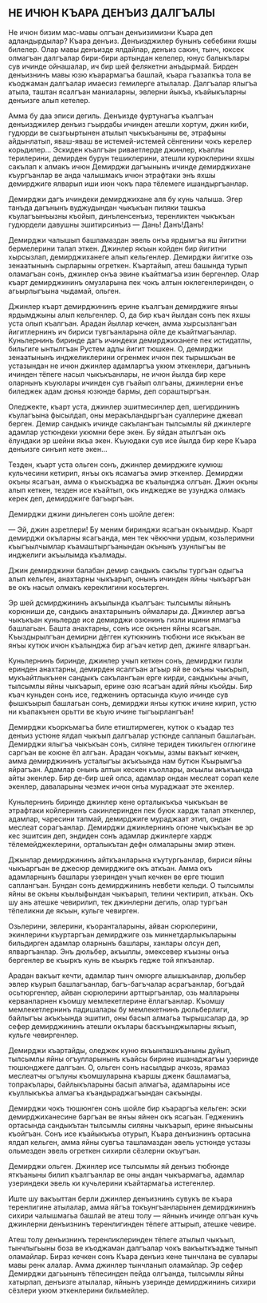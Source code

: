 ## НЕ ИЧЮН КЪАРА ДЕНЪИЗ ДАЛГЪАЛЫ

Не ичюн бизим мас-мавы олгъан денъизимизни Къара деп адландырдылар?
Къара денъиз.
Денъизджилер бунынъ себебини яхшы билелер.
Олар мавы денъизде ялдайлар, денъиз сакин, тынч, юксек олмагъан далгъалар бири-бири артындан келелер, юнус балыкълары сув ичинде ойнашалар, ич бир шей фелякетни анъдырмай.
Бирден денъизнинъ мавы юзю къарармагъа башлай, къара гъазапкъа тола ве къоджаман далгъалар имаесиз гемилерге атылалар.
Далгъалар ялыгъа атыла, таштан ясалгъан маниаларны, эвлерни йыкъа, къайыкъларны денъизге алып кетелер.
Амма бу даа эписи дегиль.
Денъизде фуртунагъа къалгъан денъизджилер денъиз гъырдабы ичинден атешли хортум, джин киби, гудюрди ве сызгьыртынен атылып чыкъкъаныны ве, этрафыны айдынлатып, яваш-яваш ве истемей-истемей сёнгенини чокъ керелер корьдилер...
Эскиден къалгъан риваетлерде джинлер, къаплы терилерини, демирден бурун тешиклерини, атешли курюклерини яхшы сакълап к алмакъ ичюн Демирджи дагъынынъ ичинде демирджихане къургъанлар ве анда чалышмакъ ичюн этрафтаки энъ яхшы демирджиге ялварып иши июн чокъ пара тёлемеге ишандыргъанлар.

Демирджи дагъ ичиндеки демирджихане аля бу кунь чалыша.
Эгер танъда дагънынъ вуджудындан чыкъкъан пиляки ташкъа къулагъынъызны къойып, динъленсенъиз, теренликтен чыкъкъан гудюрдели давушны эшитирсинъиз — Дань!Данъ!Данъ!

Демирджи чалышып башламаздан эвель онъа ярдымгъа яш йигитни бермелерини талап эткен.
Джинлер якъын койден бир йигитни хырсызлап, демирджиханеге алып кельгенлер.
Демирджи йигитке озь зенаатынынъ сырларыны огреткен.
Къартайып, атеш башында турып оламагъан сонъ, джинлер онъа эвине къайтмагъа изин бергенлер.
Олар къарт демирджининъ омузларына пек чокъ алтын юклегенлеринден, о агьырлыгъына чыдамай, ольген.

Джинлер къарт демирджининъ ерине къалгъан демирджиге янъы ярдымджыны алып кельгенлер.
О, да бир къач йылдан сонъ пек яхшы уста олып къалгъан.
Арадан йыллар кечкен, амма хырсызлангъан йигитлернинъ ич бириси тувгъанларына ойле де къайтмагъанлар.
Куньлернинъ биринде дагъ ичиндеки демирджиханеге пек истидатлы, бильгиге ынтылгъан Рустем адлы йигит тюшкен.
О, демирджи зенаатынынъ инджеликлерини огренмек ичюн пек тырышкъан ве устазындан не ичюн джинлер адамларгъа укюм эткенлери, дагънынъ ичинден тёпеге насыл чыкъкъанлары, не ичюн йылда бир кере оларнынъ къуюлары ичинден сув гъайып олгъаны, джинлерни енъе биледжек адам дюнья юзюнде бармы, деп сораштыргъан.

Оледжекте, къарт уста, джинлер эшитмесинлер деп, шегирдининъ къулагъына фысылдап, оны меракъландыргъан суаллерине джевап берген.
Демир сандыкъ ичинде сакълангъан тылсымлы яй джинлерге адамлар устюндеки укюмни бере экен.
Бу яйдан атылгъан окъ ёлундаки эр шейни якъа экен.
Къуюдаки сув исе йылда бир кере Къара денъизге синъип кете экен...

Тезден, къарт уста ольген сонъ, джинлер демирджиге кумюш кульчесини кетирип, янъы окъ ясамагъа эмир эткенлер.
Демирджи окъны ясагъан, амма о къыскъаджа ве къалынджа олгъан.
Джин окъны алып кеткен, тезден исе къайтып, окъ инджедже ве узунджа олмакъ керек деп, демирджиге багъыргъан.

Демирджи джини динълеген сонъ шойле деген:

— Эй, джин азретлери!
Бу меним биринджи ясагъан окъымдыр.
Къарт демирджи окъларны ясагъанда, мен тек чёкючни урдым, козьлеримни къыгъылчымлар къамаштыргъанындан окънынъ узунлыгъы ве инджелиги акъылымда къалмады.

Джин демирджини балабан демир сандыкъ сакълы тургъан одыгъа алып кельген, анахтарны чыкъарып, онынъ ичинден яйны чыкъаргъан ве окъ насыл олмакъ кереклигини косьтерген.

Эр шей дсмирджининъ акъылында къалгъан: тылсымлы яйнынъ корюниши де, сандыкъ анахтарынынъ оймалары да.
Джинлер авгъа чыкъкъан куньлерде исе демирджи озюнинъ гизли ишини япмагъа башлагьан.
Башта анахтарны, сонъ исе окънен яйны ясагъан.
Къыздырылгъан демирни дёгген кутюкнинъ тюбюни исе якъкъан ве янъы кутюк ичюн къалынджа бир агъач кетир деп, джинге ялваргъан.

Куньлернинъ биринде, джинлер учып кеткен сонъ, демирджи гизли еринден анахтарны, демирден ясалгъан агъыр яй ве окъны чыкърып, мукъайтлыкънен сандыкъ сакълангъан ерге кирди, сандыкъны ачып, тылсымлы яйны чыкъарып, ерине озю ясагъан адий яйны къойды.
Бир къач куньден сонъ исе, гедженинъ ортасында къую ичинде сув фышкъырып башлагьан сонъ, демирджи янъы кутюк ичине кирип, устю ни къапакънен орьтти ве къую ичине тыгъырлангъан!

Демирджи къоркъмагъа биле етиштирмеген, кутюк о къадар тез денъиз устюне ялдап чыкъып далгъалар устюнде салланып башлагьан.
Демирджи ялыгъа чыкъкъан сонъ, силяне териден тикильген оглюгине саргъан ве коюне ёл алгъан.
Арадан чокъмы, азмы вакъыт кечкен, амма демирджининъ усталыгъы акъкъында нам бутюн Къырымгъа яйрагъан.
Адамлар онынъ алтын кескен къоллары, акъылы акъкъында айты экенлер.
Бир де-бир шей олса, адамлар ондан меслеат сорап келе экенлер, даваларыны чезмек ичюн онъа мураджаат эте экенлер.

Куньлернинъ биринде джинлер кене орталыкъкъа чыкъкъан ве этрафтаки койлернинъ сакинлеринден пек буюк хардж талап эткенлер, адамлар, чаресини тапмай, демирджиге мураджаат этип, ондан меслеат сорагъанлар.
Демирджи джинлернинъ огюне чыкъкъан ве эр кес эшитсин деп, эндиден сонъ адамлар джинлерге хардж тёлемейджеклерини, орталыкътан дефн олмаларыны эмир эткен.

Джынлар демирджининъ айткъанларына къутургьанлар, бириси яйны чыкъаргъан ве джесюр демирджиге окъ аткъан.
Амма окъ адамларнынъ башлары узеринден учып кечкен ве ерге тюшип саплангъан.
Бундан сонъ демирджининъ невбети кельди.
О тылсымлы яйны ве окъны къылыфындан чыкъарып, телини чектирип, аткъан.
Окъ шу ань атешке чевирилип, тек джинлерни дегиль, олар тургъан тёпеликни де якъын, кульге чевирген.

Озьлерини, эвлерини, къоранталарыны, айван сюрюлерини, экинлерини къуртаргъан демирджиге озь миннетдарлыкъларыны бильдирген адамлар оларнынъ башлары, ханлары олсун деп, ялваргъанлар.
Энъ дюльбер, акъыллы, эмексевер къызны онъа бергенлер ве къыркъ кунь ве къыркъ гедже той япкъанлар.

Арадан вакъыт кечти, адамлар тынч омюрге алышкъанлар, дюльбер эвлер къурып башлагъанлар, багъ-багъчалар асрагъанлар, богъдай осьтюргенлер, айван сюрюлерини арттыргъанлар, озь малларыны керванларнен къомшу мемлекетлерине ёллагъанлар.
Къомшу мемлекетлернинъ падишалары бу мемлекетнинъ дюльберлиги, байлыгъы акъкъында эшитип, оны басып алмагьа тырышсалар да, эр сефер демирджининъ атешли окълары баскъынджыларны якъып, кульге чевиргенлер.

Демирджи къартайды, оледжек куню якъынлашкъаныны дуйып, тылсымлы яйны огъулларынынъ къайсы бирине ишанаджагъы узеринде тюшюнджеге далгъан.
О, ольген сонъ насылдыр ачкозь, ярамаз меслеатчы огълуны къомшуларына къаршы дженк башламагъа, топракълары, байлыкъларыны басып алмагъа, адамларыны исе къуллыкъкъа алмагъа къандыраджагъындан сакъынды.

Демирджи чокъ тюшюнген сонъ шойле бир къараргъа кельген: эски демирджиханесине баргъан ве янъы яйнен окъ ясагьан.
Гедженинъ ортасында сандыкътан тылсымлы силяны чыкъарып, ерине янъысыны къойгъан.
Сонъ исе къайыкъкъа отурып, Къара денъизнинъ ортасына ялдап кельген, амма яйны сувгъа ташламаздан эвель устюнде устазы ольмезден эвель огреткен сихирли сёзлерни окъугъан.

Демирджи ольген.
Джинлер исе тылсымлы яй денъиз тюбюнде яткъаныны билип къалгъанлар ве оны андан чыкъармагъа, адамлар узериндеки эвель ки кучьлерини къайтармагьа истегенлер.

Иште шу вакъыттан берли джинлер денъизнинъ сувукъ ве къара теренлигине атылалар, амма яйгъа токъунгъанларынен демирджининъ сихири чалышмагьа башлай ве атеш толу — яйнынъ ичинде олгъан кучь джинлерни денъизнинъ теренлигинден тёпеге аттырып, атешке чевире.

Атеш толу денъизнинъ теренликлеринден тёпеге атылып чыкъып, тынчлыгьыны боза ве къоджаман далгъалар чокъ вакъыткъадже тынып оламайлар.
Бираз кечкен сонъ Къара денъиз кене тынчлана ве сувлары мавы ренк алалар.
Амма джинлер тынчланып оламайлар.
Эр сефер Демирджи дагьынынъ тёпесинден пейда олгъанда, тылсымлы яйны хатырлап, денъизге атылалар, яйнынъ узеринде демирджининъ сихири сёзлери укюм эткенлерини бильмейлер. 
